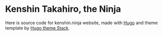# Kenshin Takahiro, the Ninja

Here is source code for kenshin.ninja website, made with [Hugo](https://gohugo.io) and theme template by [Hugo theme Stack](https://github.com/CaiJimmy/hugo-theme-stack).
